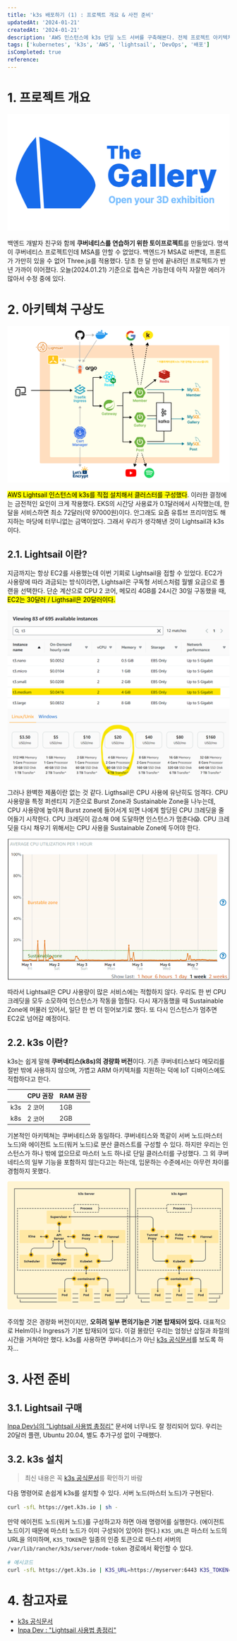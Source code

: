 ```yaml
---
title: 'k3s 배포하기 (1) : 프로젝트 개요 & 사전 준비'
updatedAt: '2024-01-21'
createdAt: '2024-01-21'
description: 'AWS 인스턴스에 k3s 단일 노드 서버를 구축해본다. 전체 프로젝트 아키텍쳐 및 사전 준비 과정을 알아보자'
tags: ['kubernetes', 'k3s', 'AWS', 'lightsail', 'DevOps', '배포']
isCompleted: true
reference:
---
```


# 1. 프로젝트 개요

<img src="./assets/the-gallery.png" alt="더 갤러리 로고">

백엔드 개발자 친구와 함께 **쿠버네티스를 연습하기 위한 토이프로젝트**를 만들었다. 명색이 쿠버네티스 프로젝트인데 MSA를 안할 수 없었다. 백엔드가 MSA로 바쁜데, 프론트가 가만히 있을 수 없어 Three.js를 적용했다. 당초 한 달 만에 끝내려던 프로젝트가 반년 가까이 이어졌다. 오늘(2024.01.21) 기준으로 접속은 가능한데 아직 자잘한 에러가 많아서 수정 중에 있다.

# 2. 아키텍쳐 구상도

<img src="./assets/architecture.png" alt="프로젝트 아키텍쳐 구상도">

<mark>AWS Lightsail 인스턴스에 k3s를 직접 설치해서 클러스터를 구성했다</mark>. 이러한 결정에는 금전적인 요인이 크게 작용했다. EKS의 시간당 사용료가 0.1달러에서 시작했는데, 한 달을 서비스하면 최소 72달러(약 97000원)이다. 안그래도 요즘 유튜브 프리미엄도 해지하는 마당에 터무니없는 금액이었다. 그래서 우리가 생각해낸 것이 Lightsail과 k3s이다.

## 2.1. Lightsail 이란?

지금까지는 항상 EC2를 사용했는데 이번 기회로 Lightsail을 접할 수 있었다. EC2가 사용량에 따라 과금되는 방식이라면, Lightsail은 구독형 서비스처럼 월별 요금으로 플랜을 선택한다. 단순 계산으로 CPU 2 코어, 메모리 4GB를 24시간 30일 구동했을 때, <mark>EC2는 30달러 / Ligthsail은 20달러이다.</mark>

<img src="./assets/ec2-pricing.png" alt="AWS EC2 가격표">
<img src="./assets/lightsail-pricing.png" alt="AWS 라이트세일 가격표">

그러나 완벽한 제품이란 없는 것 같다. Ligthsail은 CPU 사용에 유난히도 엄격다. CPU 사용량을 특정 퍼센티지 기준으로 Burst Zone과 Sustainable Zone을 나누는데, CPU 사용량에 높아져 Burst zone에 들어서게 되면 나에게 할당된 CPU 크레딧을 줄어들기 시작한다. CPU 크레딧이 감소해 0에 도달하면 인스턴스가 멈춘다😱. CPU 크레딧을 다시 채우기 위해서는 CPU 사용을 Sustainable Zone에 두어야 한다.

<img src="./assets/lightsail-cpu-burst.png" alt="라이트세일 CPU 사용량 그래프">

따라서 Lightsail은 CPU 사용량이 많은 서비스에는 적합하지 않다. 우리도 한 번 CPU 크레딧을 모두 소모하여 인스턴스가 작동을 멈췄다. 다시 재가동했을 때 Sustainable Zone에 머물러 있어서, 일단 한 번 더 믿어보기로 했다. 또 다시 인스턴스가 멈추면 EC2로 넘어갈 예정이다.

## 2.2. k3s 이란?

k3s는 쉽게 말해 **쿠버네티스(k8s)의 경량화 버전**이다. 기존 쿠버네티스보다 메모리를 절반 밖에 사용하지 않으며, 가볍고 ARM 아키텍처를 지원하는 덕에 IoT 디바이스에도 적합하다고 한다.

|     | CPU 권장 | RAM 권장 |
| --- | -------- | -------- |
| k3s | 2 코어   | 1GB      |
| k8s | 2 코어   | 2GB      |

기본적인 아키텍쳐는 쿠버네티스와 동일하다. 쿠버네티스와 똑같이 서버 노드(마스터 노드)와 에이전트 노드(워커 노드)로 분산 클러스트를 구성할 수 있다. 하지만 우리는 인스턴스가 하나 밖에 없으므로 마스터 노드 하나로 단일 클러스터를 구성했다. 그 외 쿠버네티스의 일부 기능을 포함하지 않는다고는 하는데, 입문하는 수준에서는 아무런 차이를 경험하지 못했다.

<img src="./assets/k3s-architecture.svg" alt="k3s 아키텍쳐">

주의할 것은 경량화 버전이지만, **오히려 일부 편의기능은 기본 탑재되어 있다.** 대표적으로 Helm이나 Ingress가 기본 탑재되어 있다. 이걸 몰랐던 우리는 엄청난 삽질과 좌절의 시간을 거쳐야만 했다. k3s를 사용하면 쿠버네티스가 아닌 [k3s 공식문서](https://docs.k3s.io/)를 보도록 하자...

# 3. 사전 준비

## 3.1. Lightsail 구매

[Inpa Dev님의 "Lightsail 사용법 총정리"](https://inpa.tistory.com/entry/AWS-%F0%9F%93%9A-Amazon-Lightsail-%EC%82%AC%EC%9A%A9%EB%B2%95-%EC%9B%B9%EC%84%9C%EB%B9%84%EC%8A%A4%EB%A5%BC-%EB%9A%9D%EB%94%B1-%EA%B5%AC%EC%B6%95%ED%95%98%EC%9E%90) 문서에 너무나도 잘 정리되어 있다. 우리는 20달러 플랜, Ubuntu 20.04, 별도 추가구성 없이 구매했다.

## 3.2. k3s 설치

> 최신 내용은 꼭 [k3s 공식문서](https://docs.k3s.io/quick-start)를 확인하기 바람

다음 명령어로 손쉽게 k3s를 설치할 수 있다. 서버 노드(마스터 노드)가 구현된다.

```sh
curl -sfL https://get.k3s.io | sh -
```

만약 에이전트 노드(워커 노드)를 구성하고자 하면 아래 명령어를 실행한다. (에이전트 노드이기 때문에 마스터 노드가 이미 구성되어 있어야 한다.) `K3S_URL`은 마스터 노드의 URL을 의미하며, `K3S_TOKEN`은 일종의 인증 토큰으로 마스터 서버의 `/var/lib/rancher/k3s/server/node-token` 경로에서 확인할 수 있다.

```sh
# 예시코드
curl -sfL https://get.k3s.io | K3S_URL=https://myserver:6443 K3S_TOKEN=mynodetoken sh -
```

# 4. 참고자료

- [k3s 공식문서](https://docs.k3s.io/)
- [Inpa Dev : "Lightsail 사용법 총정리"](https://inpa.tistory.com/entry/AWS-%F0%9F%93%9A-Amazon-Lightsail-%EC%82%AC%EC%9A%A9%EB%B2%95-%EC%9B%B9%EC%84%9C%EB%B9%84%EC%8A%A4%EB%A5%BC-%EB%9A%9D%EB%94%B1-%EA%B5%AC%EC%B6%95%ED%95%98%EC%9E%90)
